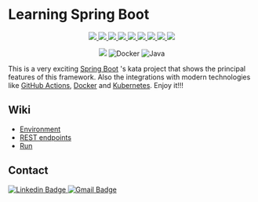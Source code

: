 # Learning Spring Boot
<p align="center">  
  <a href="https://github.com/josephrodriguez/learning-spring-boot/actions" alt="Actions">
    <img src="https://github.com/josephrodriguez/learning-spring-boot/actions/workflows/ci-cd.yaml/badge.svg" />
  </a>
  <a href="https://github.com/josephrodriguez/learning-spring-boot/issues" alt="Contribution">
    <img src="https://img.shields.io/badge/contributions-welcome-brightgreen.svg?style=flat" />
  </a>
  <a href="https://github.com/josephrodriguez/learning-spring-boot/commits/main" alt="Last commit">
    <img src="https://img.shields.io/github/last-commit/josephrodriguez/learning-spring-boot" />
  </a>
  <a href="https://github.com/josephrodriguez/learning-spring-boot/pulls" alt="Pull requests">
    <img src="https://img.shields.io/github/issues-pr-raw/josephrodriguez/learning-spring-boot" />
  </a>
  <a href="https://github.com/josephrodriguez/learning-spring-boot/issues" alt="Pull requests">
    <img src="https://img.shields.io/github/issues/josephrodriguez/learning-spring-boot" />
  </a>
  <a href="https://github.com/josephrodriguez/learning-spring-boot/graphs/traffic" alt="Visits">
    <img src="https://visitor-badge.laobi.icu/badge?page_id=josephrodriguez" />
  </a>
  <a href="https://github.com/josephrodriguez/learning-spring-boot/graphs/contributors" alt="Contributors">
    <img src="https://img.shields.io/github/contributors/josephrodriguez/springboot-starterkit" />
  </a>
  <a href="https://hub.docker.com/repository/docker/josephrodriguez/springboot-starterkit" alt="Docker">
    <img src="https://img.shields.io/docker/pulls/josephrodriguez/springboot-starterkit.svg" />
  </a>
  <a href="https://hub.docker.com/layers/172724845/josephrodriguez/learning-spring-boot/e51118b8/images/sha256-a7c95f06eaa7d47fc3fb1f36dea50438e09c0eed7e0e6ec651cfe7f5adb5d3b8?context=repo" alt="Docker">
    <img src="https://img.shields.io/badge/version-1.0.1-blue" />
  </a>
</p>   

<div align="center">
    <img src="https://img.shields.io/badge/-Spring%20Boot-white?style=flat&logo=springboot" />
    <img src="https://img.shields.io/badge/-Docker-1572B6?style=flat-square&amp;logo=docker" alt="Docker">
    <img src="https://img.shields.io/badge/-java-E34A86?style=flat-square&amp;logo=java" alt="Java">
</div>


This is a very exciting [Spring Boot](https://spring.io/projects/spring-boot) 's kata project that shows the principal features of this framework. Also the integrations with modern technologies like [GitHub Actions](https://docs.github.com/en/actions), [Docker](https://www.docker.com/) and [Kubernetes](https://kubernetes.io/). Enjoy it!!!

## Wiki

- [Environment](https://github.com/josephrodriguez/springboot-starterkit/wiki/Environment)
- [REST endpoints](https://github.com/josephrodriguez/springboot-starterkit/wiki/REST)
- [Run](https://github.com/josephrodriguez/springboot-starterkit/wiki/Run)


## Contact
<p>
    <a href="https://www.linkedin.com/in/josemiguelrodriguezgarcia-3a574866/" rel="nofollow">
        <img src="https://img.shields.io/badge/-josephrodriguez-blue?style=flat-square&amp;logo=Linkedin&amp;logoColor=white&amp;link=https://www.linkedin.com/in/josemiguelrodriguezgarcia-3a574866/" alt="Linkedin Badge">
    </a>
    <a href="mailto:josemrodriguez89@gmail.com" rel="nofollow">
        <img src="https://img.shields.io/badge/-josemrodriguez89@gmail.com-c14438?style=flat-square&amp;logo=Gmail&amp;logoColor=white&amp;link=mailto:kanna6501@gmail.com" alt="Gmail Badge">
    </a>
</p>
